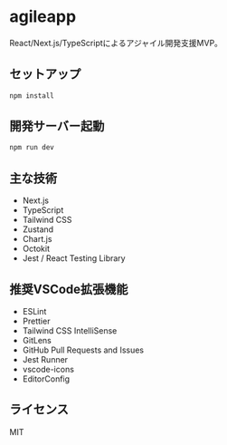 # agileapp

React/Next.js/TypeScriptによるアジャイル開発支援MVP。

## セットアップ

```bash
npm install
```

## 開発サーバー起動

```bash
npm run dev
```

## 主な技術
- Next.js
- TypeScript
- Tailwind CSS
- Zustand
- Chart.js
- Octokit
- Jest / React Testing Library

## 推奨VSCode拡張機能
- ESLint
- Prettier
- Tailwind CSS IntelliSense
- GitLens
- GitHub Pull Requests and Issues
- Jest Runner
- vscode-icons
- EditorConfig

## ライセンス
MIT
